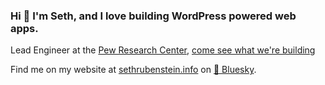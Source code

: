 ### Hi 👋 I'm Seth, and I love building WordPress powered web apps.

Lead Engineer at the [Pew Research Center](https://www.pewresearch.org), [come see what we're building](https://github.com/pewresearch?q=prc-&type=all&language=&sort=)

Find me on my website at [sethrubenstein.info](https://sethrubenstein.info/) on [🦋 Bluesky]([https://www.twitter.com/sethrubenstein](https://bsky.app/profile/sethrubenstein.info)).
